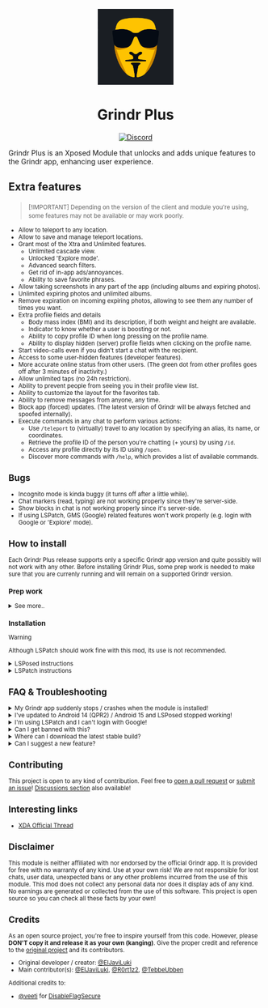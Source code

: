 <p align="center" style="border-radius: 50%;">
  <img src="gplus_icon.svg" alt="Grindr Plus Icon" width="150" height="150">
</p>

<h1 align="center">Grindr Plus</h1>
<p align="center">
  <a href="https://discord.gg/SPb6Kc7S4C">
    <img src="https://img.shields.io/discord/1161706617729974352?label=Discord&logo=discord&style=for-the-badge" alt="Discord">
  </a>
</p>
Grindr Plus is an Xposed Module that unlocks and adds unique features to the Grindr app, enhancing user experience.

## Extra features
> <small>[!IMPORTANT]
> Depending on the version of the client and module you're using, some features may not be available or may work poorly.
- Allow to teleport to any location.
- Allow to save and manage teleport locations.
- Grant most of the Xtra and Unlimited features.
    -   Unlimited cascade view.
    -   Unlocked 'Explore mode'.
    -   Advanced search filters.
    -   Get rid of in-app ads/annoyances.
    -   Ability to save favorite phrases.
- Allow taking screenshots in any part of the app (including albums and expiring photos).
- Unlimited expiring photos and unlimited albums.
- Remove expiration on incoming expiring photos, allowing to see them any number of times you want.
- Extra profile fields and details
    -   Body mass index (BMI) and its description, if both weight and height are available.
    -   Indicator to know whether a user is boosting or not.
    -   Ability to copy profile ID when long pressing on the profile name.
    -   Ability to display hidden (server) profile fields when clicking on the profile name.
- Start video-calls even if you didn't start a chat with the recipient.
- Access to some user-hidden features (developer features).
- More accurate online status from other users. (The green dot from other profiles goes off after 3 minutes of inactivity.)
- Allow unlimited taps (no 24h restriction).
- Ability to prevent people from seeing you in their profile view list.
- Ability to customize the layout for the favorites tab.
- Ability to remove messages from anyone, any time.
- Block app (forced) updates. (The latest version of Grindr will be always fetched and spoofed internally).
- Execute commands in any chat to perform various actions:
    - Use `/teleport` to (virtually) travel to any location by specifying an alias, its name, or coordinates.
    - Retrieve the profile ID of the person you're chatting (+ yours) by using `/id`.
    - Access any profile directly by its ID using `/open`.
    - Discover more commands with `/help`, which provides a list of available commands.

## Bugs
* Incognito mode is kinda buggy (it turns off after a little while).
* Chat markers (read, typing) are not working properly since they're server-side.
* Show blocks in chat is not working properly since it's server-side.
* If using LSPatch, GMS (Google) related features won't work properly (e.g. login with Google or 'Explore' mode).

## How to install
Each Grindr Plus release supports only a specific Grindr app version and quite possibly will not work with any other. Before installing Grindr Plus, some prep work is needed to make sure that you are currenly running and will remain on a supported Grindr version.

### Prep work
<details>
  <summary>See more..</summary>

1. If you use Play Store auto update (most likely), disable auto update for the Grindr app:
    - Go to the Play Store and open the Grindr app page.
    - Click on the 3 dots (overflow menu) and untick "enable auto update".
2. Check the Grindr version currently installed on your device.
    - If it matches the required version, you are ready to install the mod.
    - If it is older than the required version, go to [APKMirror](https://www.apkmirror.com/apk/grindr-llc/grindr-gay-chat-meet-date/) and download and install the required version. Check that Grindr works before proceeding.
    - If your version is newer than the required version, you have 2 options:
        - Wait for the Grindr Plus dev to maybe release a newer Plus. In the meantime, your Grindr will continue to work but will not auto update.
        - Downgrade your Grindr. You are likely rooted, so maybe you have a recent local app backup to restore. Or you can take a backup, install the older version, and restore only the app data afterwards (which might or might not explode in your face). Or you can simply do a clean install of the older version. Consider backing up messages using the Grindr backup service before uninstalling. And you might want to take a local app backup too, just in case. **However you downgrade Grindr, you probably need to immediately disable Play Store auto update again afterwards.** And double-check that Grindr works before continuing.
</details>

### Installation
> [!WARNING]  
> Although LSPatch should work fine with this mod, its use is not recommended.
<details>
  <summary>LSPosed instructions</summary>

1. **Root your device**:
    - There is no specific guide for this, you will have to look it up on your own. LSPosed only supports Magisk and KernelSU
    - If you can't root your phone either because you can't unlock the bootloader or another reason, you will have to use LSPatch

2. **Install LSPosed**:
    - (For Riru flavor) Install [Riru](https://github.com/RikkaApps/Riru/releases/latest) v26.1.7+.
    - [Download](https://github.com/LSPosed/LSPosed/blob/master/README.md#download) and install LSPosed in Magisk / KernelSU app.
    - Reboot your device.
    - Open LSPosed manager from notification and make sure to configure it.

3. **Enable GrindrPlus**:
    - Install both the latest release of GrindrPlus and the corresponding Grindr version.
    - Open LSPosed (you can use the 'Android System' notification), go to Modules and select GrindrPlus.
    - Enable the module and make sure the Grindr app is selected within the module scope list.

4. **Complete the setup**:
    - Open Grindr. You should now be able to use Grindr with GrindrPlus enhancements.
</details>
<details>
  <summary>LSPatch instructions</summary>

1. **Download necessary tools**:
    - [Shizuku](https://play.google.com/store/apps/details?id=moe.shizuku.privileged.api)
    - [LSpatch Manager](https://github.com/LSPosed/LSPatch/releases)
    - [GrindrPlus](https://github.com/R0rt1z2/GrindrPlus/releases)
    - [Grindr APK from APKMirror](https://www.apkmirror.com/apk/grindr-llc/grindr-gay-chat-meet-date)

2. **Set up Shizuku**:
    - Enable ADB debugging, connect your phone to a computer, and open Shizuku.
    - Follow on-screen commands to start Shizuku.

3. **Patch Grindr with LSpatch**:
    - Make sure to have previously installed the required Grindr version.
    - Open LSpatch and connect it to Shizuku.
    - Go to the manage view, add Grindr, and set "Signature bypass" to "lv2".

5. **Choose Patch Mode**:
    - For Local Mode: Start Patch, install the patched app, and select Grindr Plus in Module scope.
    - For Embedded Mode: Embed modules, select Grindr Plus, start patch, and install the patched app.

6. **Complete the setup**:
    - Open Grindr. You should now be able to use Grindr with GrindrPlus enhancements.
</details>

## FAQ & Troubleshooting
<details>
  <summary>My Grindr app suddenly stops / crashes when the module is installed!</summary> 

- Check if the module supports the app version. Grindr has lots of obfuscated symbols that change in each app update and the module couldn't work (or couldn't work properly).
</details>
<details>
  <summary>I've updated to Android 14 (QPR2) / Android 15 and LSPosed stopped working!</summary> 

- The development of LSPosed is currently frozen and that is why, no new updates have been released to support new Android versions. As an alternative, you can use [this **unofficial** fork](https://github.com/mywalkb/LSPosed_mod).
</details>
<details>
  <summary>I'm using LSPatch and I can't login with Google!</summary> 

- As mentioned above, when using LSPatch the original signature of the application is invalidated which causes all functions related to Google Services (GMS) to not work properly.
</details>
<details>
  <summary>Can I get banned with this?</summary>

- Obviously, however, the risk is very low, and there have been no reported cases of bans related to using this mod.
</details>
<details>
  <summary>Where can I download the latest stable build?</summary>

- https://github.com/R0rt1z2/GrindrPlus/releases
</details>
<details>
  <summary>Can I suggest a new feature?</summary>

- Feel free to, but keep in mind that every feature, no matter how small, has a lot of work behind it, so please be patient and understand that sometimes it is impossible to implement certain things due to the nature of how LSPosed works.
</details>

## Contributing
This project is open to any kind of contribution. Feel free to [open a pull request](https://github.com/R0rt1z2/GrindrPlus/pulls) or [submit an issue](https://github.com/R0rt1z2/GrindrPlus/issues)! [Discussions section](https://github.com/R0rt1z2/GrindrPlus/discussions) also available!

## Interesting links
- [XDA Official Thread](https://forum.xda-developers.com/t/mod-xposed-new-grindr-plus.4461857/#post-87076193)

## Disclaimer
This module is neither affiliated with nor endorsed by the official Grindr app. It is provided for free with no warranty of any kind. Use at your own risk! We are not responsible for lost chats, user data, unexpected bans or any other problems incurred from the use of this module. This mod does not collect any personal data nor does it display ads of any kind. No earnings are generated or collected from the use of this software. This project is open source so you can check all these facts by your own!

## Credits
As an open source project, you're free to inspire yourself from this code. However, please **DON'T copy it and release it as your own (kanging)**. Give the proper credit and reference to the [original project](https://github.com/ElJaviLuki/GrindrPlus) and its contributors.

- Original developer / creator: [@ElJaviLuki](https://github.com/ElJaviLuki)
- Main contributor(s): [@ElJaviLuki](https://github.com/ElJaviLuki), [@R0rt1z2](https://github.com/R0rt1z2), [@TebbeUbben](https://github.com/TebbeUbben)

Additional credits to:
- [@veeti](https://github.com/veeti) for [DisableFlagSecure](https://github.com/veeti/DisableFlagSecure)